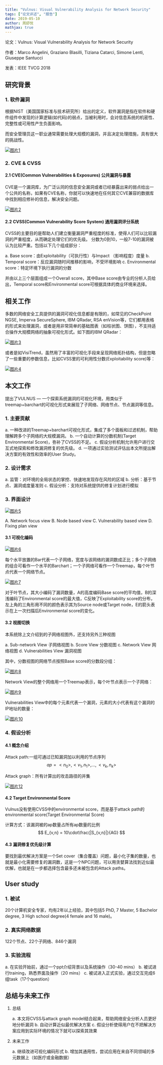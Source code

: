 ```yaml
---
title: "Vulnus: Visual Vulnerability Analysis for Network Security"
tags: ["论文评述", "报告"]
date: 2019-05-10
author: 周舒悦
mathjax: true
---
```


论文：Vulnus: Visual Vulnerability Analysis for Network Security

作者：Marco Angelini, Graziano Blasilli, Tiziana Catarci, Simone Lenti, Giuseppe Santucci

发表：IEEE TVCG 2018

## **研究背景**

### 1. 软件漏洞

根据NIST（美国国家标准与技术研究所）给出的定义，软件漏洞是指在软件和硬件组件中发现的计算逻辑(如代码)的弱点，当被利用时，会对信息系统的机密性、完整性或可用性产生负面影响。

而安全管理员这一职业通常需要处理大规模的漏洞，并且决定处理措施，具有很大的挑战性。

[![图片1](http://www.cad.zju.edu.cn/home/vagblog/wp-content/uploads/2019/05/%E5%9B%BE%E7%89%871.png)](http://www.cad.zju.edu.cn/home/vagblog/wp-content/uploads/2019/05/图片1.png)

### 2. CVE & CVSS

#### 2.1 CVE(Common Vulnerabilities & Exposures) 公共漏洞与暴露

CVE是一个漏洞库，为广泛认同的信息安全漏洞或者已经暴露出来的弱点给出一个公共的名称，如果有CVE名称，你就可以快速地在任何其它CVE兼容的数据库中找到相应修补的信息，解决安全问题。

[![图片2](http://www.cad.zju.edu.cn/home/vagblog/wp-content/uploads/2019/05/%E5%9B%BE%E7%89%872.png)](http://www.cad.zju.edu.cn/home/vagblog/wp-content/uploads/2019/05/图片2.png)

#### 2.2 CVSS(Common Vulnerability Score System) 通用漏洞评分系统

CVSS的主要目的是帮助人们建立衡量漏洞严重程度的标准，使得人们可以比较漏洞的严重程度，从而确定处理它们的优先级。 分数为0到10，一般7-10的漏洞被认为比较严重。包括以下几个组成部分：

a. Base score：由Exploitability（可执行性）与Impact （影响程度）度量
b. Temporal score：反应漏洞随时间推移的影响，不受环境影响
c. Environmental score：特定环境下执行漏洞的分数

并由以上三个层面组成一个Overall score，其中Base score由专业的分析人员给出，Temporal score和Environmental score可根据具体的商业环境来选择。

## **相关工作**

多数的网络安全工具提供的漏洞可视化信息都是有限的，如常见的CheckPoint NGSE, Imperva SecureSphere, IBM QRadar, RSA enVision等，它们都用表格的形式来处理漏洞，或者是用非常简单的基础图表（如柱状图、饼图），不支持适合操作大规模网络的抽象可视化形式。如下图的IBM QRadar：

[![图片3](http://www.cad.zju.edu.cn/home/vagblog/wp-content/uploads/2019/05/%E5%9B%BE%E7%89%873.png)](http://www.cad.zju.edu.cn/home/vagblog/wp-content/uploads/2019/05/图片3.png)

或者是如VisiTrend，虽然用了丰富的可视化手段来呈现网络拓扑结构，但是忽略了一些重要的参数信息，比如CVSS里的可利用性分数(Exploitability score)等：

[![图片4](http://www.cad.zju.edu.cn/home/vagblog/wp-content/uploads/2019/05/%E5%9B%BE%E7%89%874.png)](http://www.cad.zju.edu.cn/home/vagblog/wp-content/uploads/2019/05/图片4.png)

##  **本文工作**

提出了VULNUS — 一个探索系统漏洞的可视化环境，用类似于treemap+barchart的可视化形式来展现了子网络、网络节点、节点漏洞等信息。

### 1. 主要贡献

a. 一种改进的Treemap+barchart可视化形式，集成了多个面板和过滤机制，帮助理解跨多个子网络的大规模漏洞。
b. 一个自动计算的分数机制(Target Environmental Score)，弥补了CVSS的不足。
c. 假设分析机制允许用户进行交互式地探索和修改漏洞修复的优先级。
d. 一项通过实验测试评估出本文所提出解决方案的有效性和效率的User Study。

### 2. 设计需求

a. 监管：对环境的全局状态的掌控、快速地发现存在风险的区域
b. 分析：基于节点、漏洞或度量准则
c. 假设分析：支持对系统提供的修复计划进行模拟

### 3. 界面设计

[![图片5](http://www.cad.zju.edu.cn/home/vagblog/wp-content/uploads/2019/05/%E5%9B%BE%E7%89%8751.png)](http://www.cad.zju.edu.cn/home/vagblog/wp-content/uploads/2019/05/图片51.png)

A. Network focus view
B. Node based view
C. Vulnerability based view
D. Fixing plan view

#### 3.1 可视化编码

[![图片6](http://www.cad.zju.edu.cn/home/vagblog/wp-content/uploads/2019/05/%E5%9B%BE%E7%89%876.png)](http://www.cad.zju.edu.cn/home/vagblog/wp-content/uploads/2019/05/图片6.png)

每个水平放置的Bar代表一个子网络，宽度与该网络的漏洞数成正比；多个子网络的组合可看作一个水平的Barchart；一个子网络可看作一个Treemap，每个叶节点代表一个网络节点。

[![图片7](http://www.cad.zju.edu.cn/home/vagblog/wp-content/uploads/2019/05/%E5%9B%BE%E7%89%877.png)](http://www.cad.zju.edu.cn/home/vagblog/wp-content/uploads/2019/05/图片7.png)

对于叶节点，其大小编码了漏洞数量，A的高度编码Base score的平均值，B的深浅编码了Environmental score的最大值，C反映了Exploitability score的分布，左上角的三角形用不同的颜色表示其为Source node或Target node，E的箭头表示在上一次扫描后Environmental score的变化。

#### 3.2 视图切换

本系统除上文介绍到的子网络视图外，还支持另外三种视图

a. Sub-network View 子网络视图
b. Score View 分数视图
c. Network View 网络视图
d. Vulnerabilities View 漏洞视图

其中，分数视图的网络节点按照Base score的分数段分组：

[![图片8](http://www.cad.zju.edu.cn/home/vagblog/wp-content/uploads/2019/05/%E5%9B%BE%E7%89%878.png)](http://www.cad.zju.edu.cn/home/vagblog/wp-content/uploads/2019/05/图片8.png)

Network View的整个网络用一个Treemap表示，每个叶节点表示一个子网络：

[![图片9](http://www.cad.zju.edu.cn/home/vagblog/wp-content/uploads/2019/05/%E5%9B%BE%E7%89%879.png)](http://www.cad.zju.edu.cn/home/vagblog/wp-content/uploads/2019/05/图片9.png)

Vulnerabilities View中的每个元素代表一个漏洞，元素的大小代表有这个漏洞的IP地址的数量：

[![图片10](http://www.cad.zju.edu.cn/home/vagblog/wp-content/uploads/2019/05/%E5%9B%BE%E7%89%8710.png)](http://www.cad.zju.edu.cn/home/vagblog/wp-content/uploads/2019/05/图片10.png)

###  4. 假设分析

#### 4.1 概念介绍

Attack path:一组可通过已知漏洞加以利用的节点序列$$ap=<n_0>,<v_1,n_1>,...,<v_k,n_k>$$

Attack graph：所有计算出的攻击路径的并集

[![图片12](http://www.cad.zju.edu.cn/home/vagblog/wp-content/uploads/2019/05/%E5%9B%BE%E7%89%8712.png)](http://www.cad.zju.edu.cn/home/vagblog/wp-content/uploads/2019/05/图片12.png)

####  4.2 Target Environmental Score

Vulnus没有使用CVSS中的environmental score，而是基于attack path的environmental score(Target Environmental Score)

计算方式：该漏洞被的ap数量占所有ap数量的比例
$$
E_{v,n} = 10\cdot\frac{|S_{v,n}|}{AG}
$$

#### 4.3 漏洞修复优先级计算

要找到最优解决方案是一个Set cover（集合覆盖）问题，最小化子集的数量，也就是最小化需要修复的漏洞数，这是一个NPC问题，可以用贪婪算法找到近似最优解，也就是在一步都选择包含最多还未被包含的Attack paths。

## User study

### 1. 被试

20个计算机安全专家，均有2年以上经验，其中包括5 PhD, 7 Master, 5 Bachelor degree, 3 High school degree(4 female and 16 male)。

### 2. 真实网络数据

122个节点、22个子网络、846个漏洞

### 3. 实验流程

a. 在实验开始前，通过一个ppt介绍背景以及系统操作（30-40 mins）
b. 被试进行training，熟悉界面及操作（20 mins）
c. 被试进入正式实验，通过交互完成6组task（17个question）

## 总结与未来工作

1. 总结

   a. 本文将CVSS与attack graph model结合起来，帮助网络安全分析人员更好地分析漏洞
   b. 自动计算近似最优解决方案
   c. 假设分析使得用户在不把解决方案应用到实际环境的情况下就可以探索其效果

2. 未来工作

   a. 继续改进可视化编码形式
   b. 增加其通用性，尝试应用在来自不同领域的多元数据上（如医疗或金融数据）